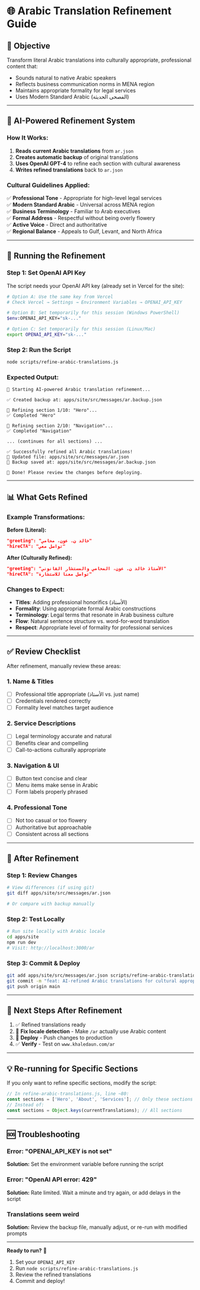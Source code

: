 # 🌐 Arabic Translation Refinement Guide

## 🎯 **Objective**

Transform literal Arabic translations into culturally appropriate, professional content that:
- Sounds natural to native Arabic speakers
- Reflects business communication norms in MENA region
- Maintains appropriate formality for legal services
- Uses Modern Standard Arabic (الفصحى الحديثة)

---

## 🤖 **AI-Powered Refinement System**

### **How It Works:**

1. **Reads current Arabic translations** from `ar.json`
2. **Creates automatic backup** of original translations
3. **Uses OpenAI GPT-4** to refine each section with cultural awareness
4. **Writes refined translations** back to `ar.json`

### **Cultural Guidelines Applied:**

✅ **Professional Tone** - Appropriate for high-level legal services  
✅ **Modern Standard Arabic** - Universal across MENA region  
✅ **Business Terminology** - Familiar to Arab executives  
✅ **Formal Address** - Respectful without being overly flowery  
✅ **Active Voice** - Direct and authoritative  
✅ **Regional Balance** - Appeals to Gulf, Levant, and North Africa

---

## 🚀 **Running the Refinement**

### **Step 1: Set OpenAI API Key**

The script needs your OpenAI API key (already set in Vercel for the site):

```bash
# Option A: Use the same key from Vercel
# Check Vercel → Settings → Environment Variables → OPENAI_API_KEY

# Option B: Set temporarily for this session (Windows PowerShell)
$env:OPENAI_API_KEY="sk-..."

# Option C: Set temporarily for this session (Linux/Mac)
export OPENAI_API_KEY="sk-..."
```

### **Step 2: Run the Script**

```bash
node scripts/refine-arabic-translations.js
```

### **Expected Output:**

```
🚀 Starting AI-powered Arabic translation refinement...

✅ Created backup at: apps/site/src/messages/ar.backup.json

📝 Refining section 1/10: "Hero"...
✅ Completed "Hero"

📝 Refining section 2/10: "Navigation"...
✅ Completed "Navigation"

... (continues for all sections) ...

✅ Successfully refined all Arabic translations!
📝 Updated file: apps/site/src/messages/ar.json
💾 Backup saved at: apps/site/src/messages/ar.backup.json

🎉 Done! Please review the changes before deploying.
```

---

## 📊 **What Gets Refined**

### **Example Transformations:**

**Before (Literal):**
```json
"greeting": "خالد ن. عون، محامي"
"hireCTA": "تواصل معي"
```

**After (Culturally Refined):**
```json
"greeting": "الأستاذ خالد ن. عون، المحامي والمستشار القانوني"
"hireCTA": "تواصل معنا للاستشارة"
```

### **Changes to Expect:**

- **Titles**: Adding professional honorifics (الأستاذ)
- **Formality**: Using appropriate formal Arabic constructions
- **Terminology**: Legal terms that resonate in Arab business culture
- **Flow**: Natural sentence structure vs. word-for-word translation
- **Respect**: Appropriate level of formality for professional services

---

## ✅ **Review Checklist**

After refinement, manually review these areas:

### **1. Name & Titles**
- [ ] Professional title appropriate (الأستاذ vs. just name)
- [ ] Credentials rendered correctly
- [ ] Formality level matches target audience

### **2. Service Descriptions**
- [ ] Legal terminology accurate and natural
- [ ] Benefits clear and compelling
- [ ] Call-to-actions culturally appropriate

### **3. Navigation & UI**
- [ ] Button text concise and clear
- [ ] Menu items make sense in Arabic
- [ ] Form labels properly phrased

### **4. Professional Tone**
- [ ] Not too casual or too flowery
- [ ] Authoritative but approachable
- [ ] Consistent across all sections

---

## 🔄 **After Refinement**

### **Step 1: Review Changes**

```bash
# View differences (if using git)
git diff apps/site/src/messages/ar.json

# Or compare with backup manually
```

### **Step 2: Test Locally**

```bash
# Run site locally with Arabic locale
cd apps/site
npm run dev
# Visit: http://localhost:3000/ar
```

### **Step 3: Commit & Deploy**

```bash
git add apps/site/src/messages/ar.json scripts/refine-arabic-translations.js
git commit -m "feat: AI-refined Arabic translations for cultural appropriateness"
git push origin main
```

---

## 🎯 **Next Steps After Refinement**

1. ✅ Refined translations ready
2. 🔧 **Fix locale detection** - Make `/ar` actually use Arabic content
3. 🚀 **Deploy** - Push changes to production
4. ✅ **Verify** - Test on `www.khaledaun.com/ar`

---

## 💡 **Re-running for Specific Sections**

If you only want to refine specific sections, modify the script:

```javascript
// In refine-arabic-translations.js, line ~80:
const sections = ['Hero', 'About', 'Services']; // Only these sections
// Instead of:
const sections = Object.keys(currentTranslations); // All sections
```

---

## 🆘 **Troubleshooting**

### **Error: "OPENAI_API_KEY is not set"**
**Solution:** Set the environment variable before running the script

### **Error: "OpenAI API error: 429"**
**Solution:** Rate limited. Wait a minute and try again, or add delays in the script

### **Translations seem weird**
**Solution:** Review the backup file, manually adjust, or re-run with modified prompts

---

**Ready to run?** 🚀

1. Set your `OPENAI_API_KEY`
2. Run `node scripts/refine-arabic-translations.js`
3. Review the refined translations
4. Commit and deploy!

